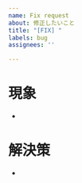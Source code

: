 ```yaml
---
name: Fix request
about: 修正したいこと
title: "[FIX] "
labels: bug
assignees: ''

---
```


# 現象
- 

# 解決策
-
